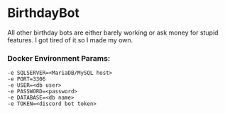 # BirthdayBot
 All other birthday bots are either barely working or ask money for stupid features. I got tired of it so I made my own.


 ### Docker Environment Params:
 ```
 -e SQLSERVER=<MariaDB/MySQL host> 
 -e PORT=3306 
 -e USER=<db user>
 -e PASSWORD=<password>
 -e DATABASE=<db name>
 -e TOKEN=<discord bot token>
 ```